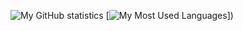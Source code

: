 ![My GitHub statistics](https://github-readme-stats.vercel.app/api?username=P3tray&count_private=true&show_icons=true&theme=synthwave)
[![My Most Used Languages](https://github-readme-stats.vercel.app/api/top-langs/?username=P3tray&layout=compact)])
